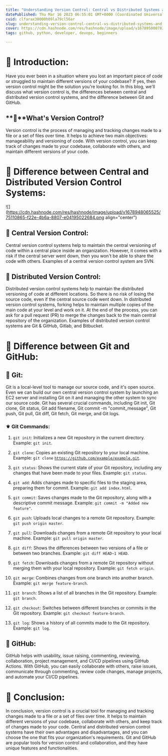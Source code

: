 ```yaml
---
title: "Understanding Version Control: Central vs Distributed Systems and Git vs GitHub"
datePublished: Thu Mar 16 2023 06:55:01 GMT+0000 (Coordinated Universal Time)
cuid: clfarax30000h09la79cl56ar
slug: understanding-version-control-central-vs-distributed-systems-and-git-vs-github
cover: https://cdn.hashnode.com/res/hashnode/image/upload/v1678950007832/b2afab68-0815-4380-842c-25a82b224e37.png
tags: github, python, developer, devops, beginners

---
```


# **📍 Introduction:**

Have you ever been in a situation where you lost an important piece of code or struggled to maintain different versions of your codebase? If yes, then version control might be the solution you're looking for. In this blog, we'll discuss what version control is, the differences between central and distributed version control systems, and the difference between Git and GitHub.

## **🔹**What's Version Control?

Version control is the process of managing and tracking changes made to a file or a set of files over time. It helps to achieve two main objectives: manageability and versioning of code. With version control, you can keep track of changes made to your codebase, collaborate with others, and maintain different versions of your code.

# **📍** Difference between Central and Distributed Version Control Systems:

![](https://cdn.hashnode.com/res/hashnode/image/upload/v1678948065525/75110865-f22e-4b6a-8807-e04195022684.png align="center")

## **🔹 Central Version Control:**

Central version control systems help to maintain the central versioning of code within a central place inside an organization. However, it comes with a risk if the central server went down, then you won't be able to share the code with others. Examples of a central version control system are SVN.

## **🔹 Distributed Version Control:**

Distributed version control systems help to maintain the distributed versioning of code at different locations. So there is no risk of losing the source code, even if the central source code went down. In distributed version control systems, forking helps to maintain multiple copies of the main code at your level and work on it. At the end of the process, you can ask for a pull request (PR) to merge the changes back to the main central repository of the organization. Examples of distributed version control systems are Git & GitHub, Gitlab, and Bitbucket.

# **📍** Difference between Git and GitHub:

## **🔹 Git:**

Git is a local-level tool to manage our source code, and it's open source. Even we can build our own central version control system by launching an EC2 server and installing Git on it and managing the other system to sync our source code. Git has several crucial commands, including Git init, Git clone, Git status, Git add filename, Git commit -m "commit\_message", Git push, Git pull, Git diff, Git fetch, Git merge, and Git logs.

### **⚜ Git Commands:**

1. `git init`: Initializes a new Git repository in the current directory. Example: `git init`.
    
2. `git clone`: Copies an existing Git repository to your local machine. Example: `git clone` [`https://github.com/example/example.git`](https://github.com/example/example.git).
    
3. `git status`: Shows the current state of your Git repository, including any changes that have been made to your files. Example: `git status`.
    
4. `git add`: Adds changes made to specific files to the staging area, preparing them for commit. Example: `git add index.html`.
    
5. `git commit`: Saves changes made to the Git repository, along with a descriptive commit message. Example: `git commit -m "Added new feature"`.
    
6. `git push`: Uploads local changes to a remote Git repository. Example: `git push origin master`.
    
7. `git pull`: Downloads changes from a remote Git repository to your local machine. Example: `git pull origin master`.
    
8. `git diff`: Shows the differences between two versions of a file or between two branches. Example: `git diff HEAD~1 HEAD`.
    
9. `git fetch`: Downloads changes from a remote Git repository without merging them with your local repository. Example: `git fetch origin`.
    
10. `git merge`: Combines changes from one branch into another branch. Example: `git merge feature-branch`.
    
11. `git branch`: Shows a list of all branches in the Git repository. Example: `git branch`.
    
12. `git checkout`: Switches between different branches or commits in the Git repository. Example: `git checkout feature-branch`.
    
13. `git log`: Shows a history of all commits made to the Git repository. Example: `git log`.
    

## **🔹 GitHub:**

GitHub helps with usability, issue raising, commenting, reviewing, collaboration, project management, and CI/CD pipelines using GitHub Actions. With GitHub, you can easily collaborate with others, raise issues, communicate through commenting, review code changes, manage projects, and automate your CI/CD pipelines.

# **📍 Conclusion:**

In conclusion, version control is a crucial tool for managing and tracking changes made to a file or a set of files over time. It helps to maintain different versions of your codebase, collaborate with others, and keep track of changes made to your code. Central and distributed version control systems have their own advantages and disadvantages, and you can choose the one that fits your organization's requirements. Git and GitHub are popular tools for version control and collaboration, and they have unique features and functionalities.